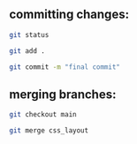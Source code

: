 ## committing changes:

```bash
git status
```

```bash
git add .
```

```bash
git commit -m "final commit"
```

## merging branches:

```bash
git checkout main
```

```bash
git merge css_layout
```